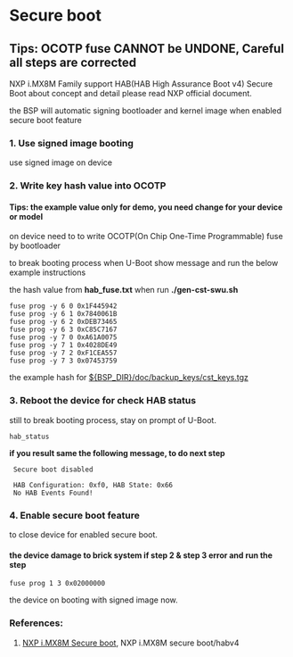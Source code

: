 Secure boot
===

## Tips: OCOTP fuse **CANNOT be UNDONE**, Careful all steps are corrected

NXP i.MX8M Family support HAB(HAB High Assurance Boot v4) Secure Boot
about concept and detail please read NXP official document.

the BSP will automatic signing bootloader and kernel image when enabled secure boot feature

### 1. Use signed image booting

use signed image on device

### 2. Write key hash value into OCOTP

#### Tips: the example value only for demo, you need change for your device or model

on device need to to write OCOTP(On Chip One-Time Programmable) fuse by bootloader

to break booting process when U-Boot show message
and run the below example instructions

the hash value from **hab_fuse.txt** when run **./gen-cst-swu.sh**
```
fuse prog -y 6 0 0x1F445942
fuse prog -y 6 1 0x7840061B
fuse prog -y 6 2 0xDEB73465
fuse prog -y 6 3 0xC85C7167
fuse prog -y 7 0 0xA61A0075
fuse prog -y 7 1 0x4028DE49
fuse prog -y 7 2 0xF1CEA557
fuse prog -y 7 3 0x07453759
```
the example hash for [${BSP_DIR}/doc/backup_keys/cst_keys.tgz](./backup_keys/cst_keys.tgz)

### 3. Reboot the device for check HAB status

still to break booting process, stay on prompt of U-Boot.
```
hab_status
```

**if you result same the following message, to do next step**
```
 Secure boot disabled

 HAB Configuration: 0xf0, HAB State: 0x66
 No HAB Events Found!
```

### 4. Enable secure boot feature

to close device for enabled secure boot.

#### the device **damage** to brick system if step 2 & step 3 error and run the step

```
fuse prog 1 3 0x02000000
```

the device on booting with signed image now.

### References:
1. [NXP i.MX8M Secure boot](https://source.codeaurora.org/external/imx/uboot-imx/tree/doc/imx/habv4/guides/mx8m_secure_boot.txt?h=lf_v2020.04), NXP i.MX8M secure boot/habv4

